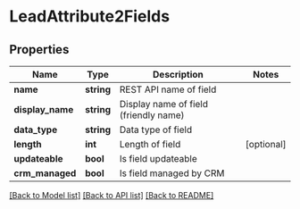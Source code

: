 # LeadAttribute2Fields

## Properties

Name | Type | Description | Notes
------------ | ------------- | ------------- | -------------
**name** | **string** | REST API name of field | 
**display_name** | **string** | Display name of field (friendly name) | 
**data_type** | **string** | Data type of field | 
**length** | **int** | Length of field | [optional] 
**updateable** | **bool** | Is field updateable | 
**crm_managed** | **bool** | Is field managed by CRM | 

[[Back to Model list]](../README.md#documentation-for-models) [[Back to API list]](../README.md#documentation-for-api-endpoints) [[Back to README]](../README.md)
